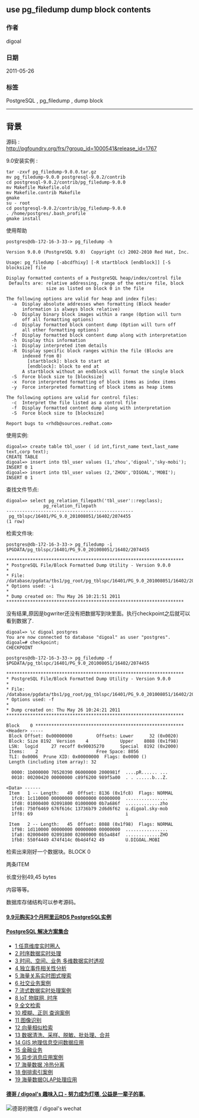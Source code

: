 ## use pg_filedump dump block contents  
                                                                                    
### 作者                                                                                       
digoal                                                                               
                                                                                
### 日期                                                                                                                                                   
2011-05-26                                                                             
                                                                                   
### 标签                                                                                
PostgreSQL , pg_filedump , dump block      
                                                                                                                                                      
----                                                                                                                                                
                                                                                                                                                         
## 背景                   
源码 :   
http://pgfoundry.org/frs/?group_id=1000541&release_id=1767  
  
9.0安装实例 :  
  
```  
tar -zxvf pg_filedump-9.0.0.tar.gz  
mv pg_filedump-9.0.0 postgresql-9.0.2/contrib  
cd postgresql-9.0.2/contrib/pg_filedump-9.0.0  
mv Makefile Makefile.old  
mv Makefile.contrib Makefile  
gmake  
su - root  
cd postgresql-9.0.2/contrib/pg_filedump-9.0.0  
. /home/postgres/.bash_profile  
gmake install  
```  
  
使用帮助  
  
```  
postgres@db-172-16-3-33-> pg_filedump -h  
  
Version 9.0.0 (PostgreSQL 9.0)  Copyright (c) 2002-2010 Red Hat, Inc.  
  
Usage: pg_filedump [-abcdfhixy] [-R startblock [endblock]] [-S blocksize] file  
  
Display formatted contents of a PostgreSQL heap/index/control file  
 Defaults are: relative addressing, range of the entire file, block  
               size as listed on block 0 in the file  
  
The following options are valid for heap and index files:  
  -a  Display absolute addresses when formatting (Block header  
      information is always block relative)  
  -b  Display binary block images within a range (Option will turn  
      off all formatting options)  
  -d  Display formatted block content dump (Option will turn off  
      all other formatting options)  
  -f  Display formatted block content dump along with interpretation  
  -h  Display this information  
  -i  Display interpreted item details  
  -R  Display specific block ranges within the file (Blocks are  
      indexed from 0)  
        [startblock]: block to start at  
        [endblock]: block to end at  
      A startblock without an endblock will format the single block  
  -S  Force block size to [blocksize]  
  -x  Force interpreted formatting of block items as index items  
  -y  Force interpreted formatting of block items as heap items  
  
The following options are valid for control files:  
  -c  Interpret the file listed as a control file  
  -f  Display formatted content dump along with interpretation  
  -S  Force block size to [blocksize]  
  
Report bugs to <rhdb@sources.redhat.com>  
```  
  
使用实例:  
  
```  
digoal=> create table tbl_user ( id int,first_name text,last_name text,corp text);  
CREATE TABLE  
digoal=> insert into tbl_user values (1,'zhou','digoal','sky-mobi');  
INSERT 0 1  
digoal=> insert into tbl_user values (2,'ZHOU','DIGOAL','MOBI');  
INSERT 0 1  
```  
  
查找文件节点:  
  
```  
digoal=> select pg_relation_filepath('tbl_user'::regclass);  
              pg_relation_filepath                
------------------------------------------------  
 pg_tblspc/16401/PG_9.0_201008051/16402/2074455  
(1 row)  
```  
  
检索文件块:  
  
```  
postgres@db-172-16-3-33-> pg_filedump -i $PGDATA/pg_tblspc/16401/PG_9.0_201008051/16402/2074455  
  
*******************************************************************  
* PostgreSQL File/Block Formatted Dump Utility - Version 9.0.0  
*  
* File: /database/pgdata/tbs1/pg_root/pg_tblspc/16401/PG_9.0_201008051/16402/2074455  
* Options used: -i   
*  
* Dump created on: Thu May 26 10:21:51 2011  
*******************************************************************  
```  
  
没有结果,原因是bgwriter还没有把数据写到块里面。执行checkpoint之后就可以看到数据了.  
  
```  
digoal=> \c digoal postgres  
You are now connected to database "digoal" as user "postgres".  
digoal=# checkpoint;  
CHECKPOINT  
  
postgres@db-172-16-3-33-> pg_filedump -f $PGDATA/pg_tblspc/16401/PG_9.0_201008051/16402/2074455  
  
*******************************************************************  
* PostgreSQL File/Block Formatted Dump Utility - Version 9.0.0  
*  
* File: /database/pgdata/tbs1/pg_root/pg_tblspc/16401/PG_9.0_201008051/16402/2074455  
* Options used: -f   
*  
* Dump created on: Thu May 26 10:24:21 2011  
*******************************************************************  
  
Block    0 ********************************************************  
<Header> -----  
 Block Offset: 0x00000000         Offsets: Lower      32 (0x0020)  
 Block: Size 8192  Version    4            Upper    8088 (0x1f98)  
 LSN:  logid     27 recoff 0x90035270      Special  8192 (0x2000)  
 Items:    2                      Free Space: 8056  
 TLI: 0x0006  Prune XID: 0x00000000  Flags: 0x0000 ()  
 Length (including item array): 32  
  
  0000: 1b000000 70520390 06000000 2000981f  ....pR...... ...  
  0010: 00200420 00000000 c89f6200 989f5a00  . . ......b...Z.  
  
<Data> ------   
 Item   1 -- Length:   49  Offset: 8136 (0x1fc8)  Flags: NORMAL  
  1fc8: 1c110000 00000000 00000000 00000000  ................  
  1fd8: 01000400 02091800 01000000 0b7a686f  .............zho  
  1fe8: 750f6469 676f616c 13736b79 2d6d6f62  u.digoal.sky-mob  
  1ff8: 69                                   i                 
  
 Item   2 -- Length:   45  Offset: 8088 (0x1f98)  Flags: NORMAL  
  1f98: 1d110000 00000000 00000000 00000000  ................  
  1fa8: 02000400 02091800 02000000 0b5a484f  .............ZHO  
  1fb8: 550f4449 474f414c 0b4d4f42 49        U.DIGOAL.MOBI     
```  
  
检索出来刚好一个数据块。BLOCK 0  
  
两条ITEM  
  
长度分别49,45 bytes  
  
内容等等。  
  
  
数据库存储结构可以参考源码。  
  
  
  
  
  
  
  
  
  
  
  
  
  
  
  
  
  
  
  
  
  
  
  
  
  
  
  
  
  
  
  
  
  
  
  
  
  
  
  
  
  
  
  
  
  
#### [9.9元购买3个月阿里云RDS PostgreSQL实例](https://www.aliyun.com/database/postgresqlactivity "57258f76c37864c6e6d23383d05714ea")
  
  
#### [PostgreSQL 解决方案集合](https://yq.aliyun.com/topic/118 "40cff096e9ed7122c512b35d8561d9c8")
- [1 任意维度实时圈人](https://yq.aliyun.com/topic/118 "40cff096e9ed7122c512b35d8561d9c8")
- [2 时序数据实时处理](https://yq.aliyun.com/topic/118 "40cff096e9ed7122c512b35d8561d9c8")
- [3 时间、空间、业务 多维数据实时透视](https://yq.aliyun.com/topic/118 "40cff096e9ed7122c512b35d8561d9c8")
- [4 独立事件相关性分析](https://yq.aliyun.com/topic/118 "40cff096e9ed7122c512b35d8561d9c8")
- [5 海量关系实时图式搜索](https://yq.aliyun.com/topic/118 "40cff096e9ed7122c512b35d8561d9c8")
- [6 社交业务案例](https://yq.aliyun.com/topic/118 "40cff096e9ed7122c512b35d8561d9c8")
- [7 流式数据实时处理案例](https://yq.aliyun.com/topic/118 "40cff096e9ed7122c512b35d8561d9c8")
- [8 IoT 物联网, 时序](https://yq.aliyun.com/topic/118 "40cff096e9ed7122c512b35d8561d9c8")
- [9 全文检索](https://yq.aliyun.com/topic/118 "40cff096e9ed7122c512b35d8561d9c8")
- [10 模糊、正则 查询案例](https://yq.aliyun.com/topic/118 "40cff096e9ed7122c512b35d8561d9c8")
- [11 图像识别](https://yq.aliyun.com/topic/118 "40cff096e9ed7122c512b35d8561d9c8")
- [12 向量相似检索](https://yq.aliyun.com/topic/118 "40cff096e9ed7122c512b35d8561d9c8")
- [13 数据清洗、采样、脱敏、批处理、合并](https://yq.aliyun.com/topic/118 "40cff096e9ed7122c512b35d8561d9c8")
- [14 GIS 地理信息空间数据应用](https://yq.aliyun.com/topic/118 "40cff096e9ed7122c512b35d8561d9c8")
- [15 金融业务](https://yq.aliyun.com/topic/118 "40cff096e9ed7122c512b35d8561d9c8")
- [16 异步消息应用案例](https://yq.aliyun.com/topic/118 "40cff096e9ed7122c512b35d8561d9c8")
- [17 海量数据 冷热分离](https://yq.aliyun.com/topic/118 "40cff096e9ed7122c512b35d8561d9c8")
- [18 倒排索引案例](https://yq.aliyun.com/topic/118 "40cff096e9ed7122c512b35d8561d9c8")
- [19 海量数据OLAP处理应用](https://yq.aliyun.com/topic/118 "40cff096e9ed7122c512b35d8561d9c8")
  
  
#### [德哥 / digoal's 趣味入口 - 努力成为灯塔, 公益是一辈子的事.](https://github.com/digoal/blog/blob/master/README.md "22709685feb7cab07d30f30387f0a9ae")
  
  
![德哥的微信 / digoal's wechat](../pic/digoal_weixin.jpg "f7ad92eeba24523fd47a6e1a0e691b59")
  
